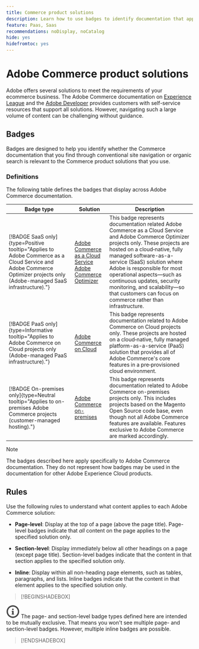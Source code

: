 ```yaml
---
title: Commerce product solutions
description: Learn how to use badges to identify documentation that applies to different Adobe Commerce solutions (SaaS, PaaS, on-premises).
feature: Paas, Saas
recommendations: noDisplay, noCatalog
hide: yes
hidefromtoc: yes
---
```


# Adobe Commerce product solutions

Adobe offers several solutions to meet the requirements of your ecommerce business. The Adobe Commerce documentation on [Experience League](https://experienceleague.adobe.com/en/docs/commerce) and the [Adobe Developer](https://developer.adobe.com/commerce/docs/) provides customers with self-service resources that support all solutions. However, navigating such a large volume of content can be challenging without guidance.

## Badges

Badges are designed to help you identify whether the Commerce documentation that you find through conventional site navigation or organic search is relevant to the Commerce product solutions that you use.

### Definitions

The following table defines the badges that display across Adobe Commerce documentation.

| Badge type | Solution | Description |
|---------|----------|---------|
| [!BADGE SaaS only]{type=Positive tooltip="Applies to Adobe Commerce as a Cloud Service and Adobe Commerce Optimizer projects only (Adobe-managed SaaS infrastructure)."} | [Adobe Commerce as a Cloud Service](../cloud-service/overview.md)<br/>[Adobe Commerce Optimizer](../optimizer/overview.md) | This badge represents documentation related Adobe Commerce as a Cloud Service and Adobe Commerce Optimizer projects only. These projects are hosted on a cloud‑native, fully managed software-as-a-service (SaaS) solution where Adobe is responsible for most operational aspects—such as continuous updates, security monitoring, and scalability—so that customers can focus on commerce rather than infrastructure. |
| [!BADGE PaaS only]{type=Informative tooltip="Applies to Adobe Commerce on Cloud projects only (Adobe-managed PaaS infrastructure)."} | [Adobe Commerce on Cloud](https://experienceleague.adobe.com/en/docs/commerce-on-cloud/user-guide/overview) | This badge represents documentation related to Adobe Commerce on Cloud projects only. These projects are hosted on a cloud‑native, fully managed platform-as-a-service (PaaS) solution that provides all of Adobe Commerce's core features in a pre‑provisioned cloud environment. |
| [!BADGE On-premises only]{type=Neutral tooltip="Applies to on-premises Adobe Commerce projects (customer-managed hosting)."} | [Adobe Commerce on-premises](https://experienceleague.adobe.com/en/docs/commerce-operations/installation-guide/overview) | This badge represents documentation related to Adobe Commerce on-premises projects only. This includes projects based on the Magento Open Source code base, even though not all Adobe Commerce features are available. Features exclusive to Adobe Commerce are marked accordingly. |

>[!NOTE]
>
>The badges described here apply specifically to Adobe Commerce documentation. They do not represent how badges may be used in the documentation for other Adobe Experience Cloud products.

## Rules

Use the following rules to understand what content applies to each Adobe Commerce solution:

- **Page-level**: Display at the top of a page (above the page title). Page-level badges indicate that _all_ content on the page applies to the specified solution only.

- **Section-level**: Display immediately below all other headings on a page (except page title). Section-level badges indicate that the content in that section applies to the specified solution only.

- **Inline**: Display within all non-heading page elements, such as tables, paragraphs, and lists. Inline badges indicate that the content in that element applies to the specified solution only.

>[!BEGINSHADEBOX]

![info](../cloud-service/assets/Smock_InfoOutline_18_N.svg) The page- and section-level badge types defined here are intended to be mutually exclusive. That means you won't see multiple page- and section-level badges. However, multiple inline badges are possible.

>[!ENDSHADEBOX]

